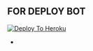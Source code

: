 ## FOR DEPLOY BOT 

[![Deploy To Heroku](https://www.herokucdn.com/deploy/button.svg)](https://dashboard.heroku.com/new?button-url=https%3A%2F%2Fgithub.com%2FMohankumarroshini%2FSkynet_Scanner&template=https%3A%2F%2Fgithub.com%2FMohankumarroshini%2FSkynet_Scanner)

-
